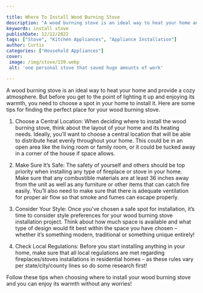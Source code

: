 ```yaml
---

title: Where To Install Wood Burning Stove
description: "A wood burning stove is an ideal way to heat your home and provide a cozy atmosphere. But before you get to the point of lighting ...scroll on and keep learning"
keywords: install stove
publishDate: 12/12/2022
tags: ["Stove", "Kitchen Appliances", "Appliance Installation"]
author: Curtis
categories: ["Household Appliances"]
cover: 
 image: /img/stove/139.webp
 alt: 'one personal stove that saved huge amounts of work'

---
```


A wood burning stove is an ideal way to heat your home and provide a cozy atmosphere. But before you get to the point of lighting it up and enjoying its warmth, you need to choose a spot in your home to install it. Here are some tips for finding the perfect place for your wood burning stove. 

1. Choose a Central Location: When deciding where to install the wood burning stove, think about the layout of your home and its heating needs. Ideally, you’ll want to choose a central location that will be able to distribute heat evenly throughout your home. This could be in an open area like the living room or family room, or it could be tucked away in a corner of the house if space allows. 

2. Make Sure It’s Safe: The safety of yourself and others should be top priority when installing any type of fireplace or stove in your home. Make sure that any combustible materials are at least 36 inches away from the unit as well as any furniture or other items that can catch fire easily. You’ll also need to make sure that there is adequate ventilation for proper air flow so that smoke and fumes can escape properly. 

3. Consider Your Style: Once you’ve chosen a safe spot for installation, it’s time to consider style preferences for your wood burning stove installation project. Think about how much space is available and what type of design would fit best within the space you have chosen – whether it’s something modern, traditional or something unique entirely! 

4. Check Local Regulations: Before you start installing anything in your home, make sure that all local regulations are met regarding fireplaces/stoves installations in residential homes – as these rules vary per state/city/county lines so do some research first! 


Follow these tips when choosing where to install your wood burning stove and you can enjoy its warmth without any worries!
